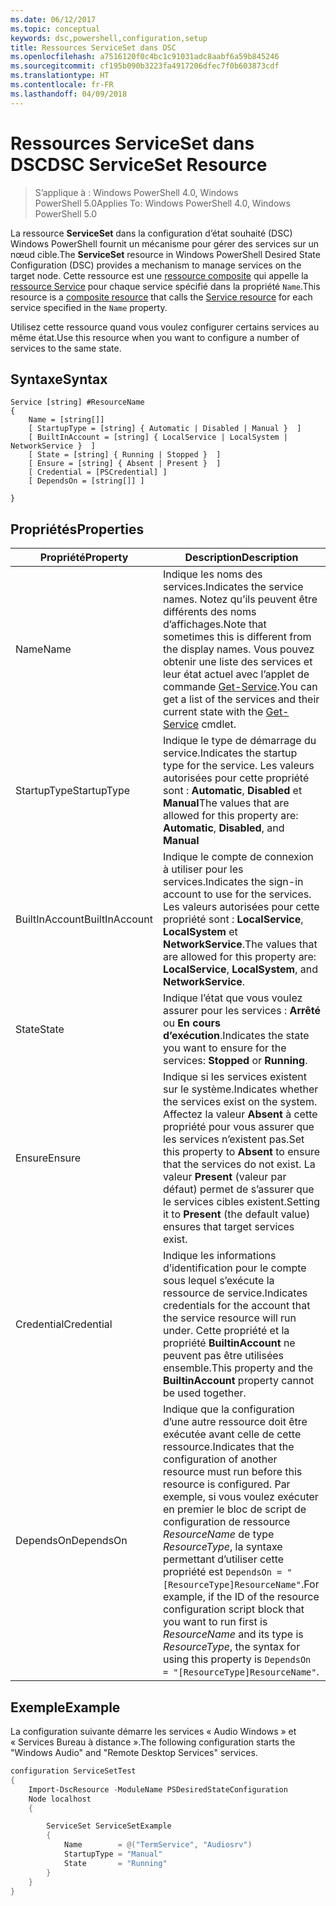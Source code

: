 ```yaml
---
ms.date: 06/12/2017
ms.topic: conceptual
keywords: dsc,powershell,configuration,setup
title: Ressources ServiceSet dans DSC
ms.openlocfilehash: a7516120f0c4bc1c91031adc8aabf6a59b845246
ms.sourcegitcommit: cf195b090b3223fa4917206dfec7f0b603873cdf
ms.translationtype: HT
ms.contentlocale: fr-FR
ms.lasthandoff: 04/09/2018
---
```

# <a name="dsc-serviceset-resource"></a><span data-ttu-id="f8f32-103">Ressources ServiceSet dans DSC</span><span class="sxs-lookup"><span data-stu-id="f8f32-103">DSC ServiceSet Resource</span></span>

> <span data-ttu-id="f8f32-104">S’applique à : Windows PowerShell 4.0, Windows PowerShell 5.0</span><span class="sxs-lookup"><span data-stu-id="f8f32-104">Applies To: Windows PowerShell 4.0, Windows PowerShell 5.0</span></span>


<span data-ttu-id="f8f32-105">La ressource **ServiceSet** dans la configuration d’état souhaité (DSC) Windows PowerShell fournit un mécanisme pour gérer des services sur un nœud cible.</span><span class="sxs-lookup"><span data-stu-id="f8f32-105">The **ServiceSet** resource in Windows PowerShell Desired State Configuration (DSC) provides a mechanism to manage services on the target node.</span></span> <span data-ttu-id="f8f32-106">Cette ressource est une [ressource composite](authoringResourceComposite.md) qui appelle la [ressource Service](serviceResource.md) pour chaque service spécifié dans la propriété `Name`.</span><span class="sxs-lookup"><span data-stu-id="f8f32-106">This resource is a [composite resource](authoringResourceComposite.md) that calls the [Service resource](serviceResource.md) for each service specified in the `Name` property.</span></span>

<span data-ttu-id="f8f32-107">Utilisez cette ressource quand vous voulez configurer certains services au même état.</span><span class="sxs-lookup"><span data-stu-id="f8f32-107">Use this resource when you want to configure a number of services to the same state.</span></span>

## <a name="syntax"></a><span data-ttu-id="f8f32-108">Syntaxe</span><span class="sxs-lookup"><span data-stu-id="f8f32-108">Syntax</span></span>

```
Service [string] #ResourceName
{
    Name = [string[]]
    [ StartupType = [string] { Automatic | Disabled | Manual }  ]
    [ BuiltInAccount = [string] { LocalService | LocalSystem | NetworkService }  ]
    [ State = [string] { Running | Stopped }  ]
    [ Ensure = [string] { Absent | Present }  ]
    [ Credential = [PSCredential] ]
    [ DependsOn = [string[]] ]

}
```

## <a name="properties"></a><span data-ttu-id="f8f32-109">Propriétés</span><span class="sxs-lookup"><span data-stu-id="f8f32-109">Properties</span></span>

|  <span data-ttu-id="f8f32-110">Propriété</span><span class="sxs-lookup"><span data-stu-id="f8f32-110">Property</span></span>  |  <span data-ttu-id="f8f32-111">Description</span><span class="sxs-lookup"><span data-stu-id="f8f32-111">Description</span></span>   |
|---|---|
| <span data-ttu-id="f8f32-112">Name</span><span class="sxs-lookup"><span data-stu-id="f8f32-112">Name</span></span>| <span data-ttu-id="f8f32-113">Indique les noms des services.</span><span class="sxs-lookup"><span data-stu-id="f8f32-113">Indicates the service names.</span></span> <span data-ttu-id="f8f32-114">Notez qu’ils peuvent être différents des noms d’affichages.</span><span class="sxs-lookup"><span data-stu-id="f8f32-114">Note that sometimes this is different from the display names.</span></span> <span data-ttu-id="f8f32-115">Vous pouvez obtenir une liste des services et leur état actuel avec l’applet de commande [Get-Service](https://technet.microsoft.com/library/hh849804.aspx).</span><span class="sxs-lookup"><span data-stu-id="f8f32-115">You can get a list of the services and their current state with the [Get-Service](https://technet.microsoft.com/library/hh849804.aspx) cmdlet.</span></span>|
| <span data-ttu-id="f8f32-116">StartupType</span><span class="sxs-lookup"><span data-stu-id="f8f32-116">StartupType</span></span>| <span data-ttu-id="f8f32-117">Indique le type de démarrage du service.</span><span class="sxs-lookup"><span data-stu-id="f8f32-117">Indicates the startup type for the service.</span></span> <span data-ttu-id="f8f32-118">Les valeurs autorisées pour cette propriété sont : **Automatic**, **Disabled** et **Manual**</span><span class="sxs-lookup"><span data-stu-id="f8f32-118">The values that are allowed for this property are: **Automatic**, **Disabled**, and **Manual**</span></span>|
| <span data-ttu-id="f8f32-119">BuiltInAccount</span><span class="sxs-lookup"><span data-stu-id="f8f32-119">BuiltInAccount</span></span>| <span data-ttu-id="f8f32-120">Indique le compte de connexion à utiliser pour les services.</span><span class="sxs-lookup"><span data-stu-id="f8f32-120">Indicates the sign-in account to use for the services.</span></span> <span data-ttu-id="f8f32-121">Les valeurs autorisées pour cette propriété sont : **LocalService**, **LocalSystem** et **NetworkService**.</span><span class="sxs-lookup"><span data-stu-id="f8f32-121">The values that are allowed for this property are: **LocalService**, **LocalSystem**, and **NetworkService**.</span></span>|
| <span data-ttu-id="f8f32-122">State</span><span class="sxs-lookup"><span data-stu-id="f8f32-122">State</span></span>| <span data-ttu-id="f8f32-123">Indique l’état que vous voulez assurer pour les services : **Arrêté** ou **En cours d’exécution**.</span><span class="sxs-lookup"><span data-stu-id="f8f32-123">Indicates the state you want to ensure for the services: **Stopped** or **Running**.</span></span>|
| <span data-ttu-id="f8f32-124">Ensure</span><span class="sxs-lookup"><span data-stu-id="f8f32-124">Ensure</span></span>| <span data-ttu-id="f8f32-125">Indique si les services existent sur le système.</span><span class="sxs-lookup"><span data-stu-id="f8f32-125">Indicates whether the services exist on the system.</span></span> <span data-ttu-id="f8f32-126">Affectez la valeur **Absent** à cette propriété pour vous assurer que les services n’existent pas.</span><span class="sxs-lookup"><span data-stu-id="f8f32-126">Set this property to **Absent** to ensure that the services do not exist.</span></span> <span data-ttu-id="f8f32-127">La valeur **Present** (valeur par défaut) permet de s’assurer que le services cibles existent.</span><span class="sxs-lookup"><span data-stu-id="f8f32-127">Setting it to **Present** (the default value) ensures that target services exist.</span></span>|
| <span data-ttu-id="f8f32-128">Credential</span><span class="sxs-lookup"><span data-stu-id="f8f32-128">Credential</span></span>| <span data-ttu-id="f8f32-129">Indique les informations d’identification pour le compte sous lequel s’exécute la ressource de service.</span><span class="sxs-lookup"><span data-stu-id="f8f32-129">Indicates credentials for the account that the service resource will run under.</span></span> <span data-ttu-id="f8f32-130">Cette propriété et la propriété **BuiltinAccount** ne peuvent pas être utilisées ensemble.</span><span class="sxs-lookup"><span data-stu-id="f8f32-130">This property and the **BuiltinAccount** property cannot be used together.</span></span>|
| <span data-ttu-id="f8f32-131">DependsOn</span><span class="sxs-lookup"><span data-stu-id="f8f32-131">DependsOn</span></span>| <span data-ttu-id="f8f32-132">Indique que la configuration d’une autre ressource doit être exécutée avant celle de cette ressource.</span><span class="sxs-lookup"><span data-stu-id="f8f32-132">Indicates that the configuration of another resource must run before this resource is configured.</span></span> <span data-ttu-id="f8f32-133">Par exemple, si vous voulez exécuter en premier le bloc de script de configuration de ressource *ResourceName* de type *ResourceType*, la syntaxe permettant d’utiliser cette propriété est `DependsOn = "[ResourceType]ResourceName"`.</span><span class="sxs-lookup"><span data-stu-id="f8f32-133">For example, if the ID of the resource configuration script block that you want to run first is *ResourceName* and its type is *ResourceType*, the syntax for using this property is `DependsOn = "[ResourceType]ResourceName"`.</span></span>|



## <a name="example"></a><span data-ttu-id="f8f32-134">Exemple</span><span class="sxs-lookup"><span data-stu-id="f8f32-134">Example</span></span>

<span data-ttu-id="f8f32-135">La configuration suivante démarre les services « Audio Windows » et « Services Bureau à distance ».</span><span class="sxs-lookup"><span data-stu-id="f8f32-135">The following configuration starts the "Windows Audio" and "Remote Desktop Services" services.</span></span>

```powershell
configuration ServiceSetTest
{
    Import-DscResource -ModuleName PSDesiredStateConfiguration
    Node localhost
    {

        ServiceSet ServiceSetExample
        {
            Name        = @("TermService", "Audiosrv")
            StartupType = "Manual"
            State       = "Running"
        }
    }
}
```